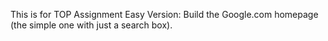 This is for TOP Assignment
Easy Version: Build the Google.com homepage
(the simple one with just a search box).